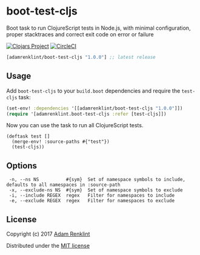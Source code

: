 # boot-test-cljs

Boot task to run ClojureScript tests in Node.js, with minimal configuration, proper stacktraces and correct exit code on error or failure

[![Clojars Project](https://img.shields.io/clojars/v/adamrenklint/boot-test-cljs.svg?style=flat-square
)](https://clojars.org/adamrenklint/boot-test-cljs) [![CircleCI](https://img.shields.io/circleci/project/github/adamrenklint/boot-test-cljs.svg?style=flat-square
)](https://circleci.com/gh/adamrenklint/boot-test-cljs)

```clojure
[adamrenklint/boot-test-cljs "1.0.0"] ;; latest release
```

## Usage

Add `boot-test-cljs` to your `build.boot` dependencies and require the `test-cljs` task:

```clojure
(set-env! :dependencies '[[adamrenklint/boot-test-cljs "1.0.0"]])
(require '[adamrenklint.boot-test-cljs :refer [test-cljs]])
```

Now you can use the task to run all ClojureScript tests.

```
(deftask test []
  (merge-env! :source-paths #{"test"})
  (test-cljs))
```

## Options

```
 -n, --ns NS          #{sym}  Set of namespace symbols to include, defaults to all namespaces in :source-path
 -x, --exclude-ns NS  #{sym}  Set of namespace symbols to exclude
 -i, --include REGEX  regex   Filter for namespaces to include
 -e, --exclude REGEX  regex   Filter for namespaces to exclude
```

## License

Copyright (c) 2017 [Adam Renklint](http://adamrenklint.com)

Distributed under the [MIT license](https://github.com/adamrenklint/boot-test-cljs/blob/master/LICENSE)
